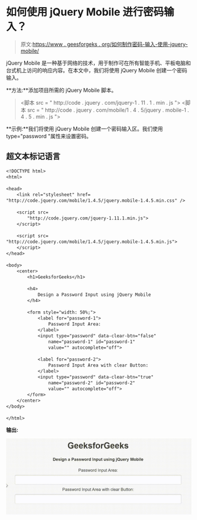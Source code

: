 # 如何使用 jQuery Mobile 进行密码输入？

> 原文:[https://www . geesforgeks . org/如何制作密码-输入-使用-jquery-mobile/](https://www.geeksforgeeks.org/how-to-make-a-password-input-using-jquery-mobile/)

jQuery Mobile 是一种基于网络的技术，用于制作可在所有智能手机、平板电脑和台式机上访问的响应内容。在本文中，我们将使用 jQuery Mobile 创建一个密码输入。

**方法:**添加项目所需的 jQuery Mobile 脚本。

> <link rel="”stylesheet”" href="”http://code.jquery.com/mobile/1.4.5/jquery.mobile-1.4.5.min.css”">
> <脚本 src = " http://code . jquery . com/jquery-1 . 11 . 1 . min . js "></脚本>
> <脚本 src = " http://code . jquery . com/mobile/1 . 4 . 5/jquery . mobile-1 . 4 . 5 . min . js "></脚本>

**示例:**我们将使用 jQuery Mobile 创建一个密码输入区。我们使用 type="password "属性来设置密码。

## 超文本标记语言

```
<!DOCTYPE html>
<html>

<head>
    <link rel="stylesheet" href=
"http://code.jquery.com/mobile/1.4.5/jquery.mobile-1.4.5.min.css" />

    <script src=
        "http://code.jquery.com/jquery-1.11.1.min.js">
    </script>

    <script src=
"http://code.jquery.com/mobile/1.4.5/jquery.mobile-1.4.5.min.js">
    </script>
</head>

<body>
    <center>
        <h1>GeeksforGeeks</h1>

        <h4>
            Design a Password Input using jQuery Mobile
        </h4>

        <form style="width: 50%;">
            <label for="password-1">
                Password Input Area:
            </label>
            <input type="password" data-clear-btn="false"
                name="password-1" id="password-1" 
                value="" autocomplete="off">

            <label for="password-2">
                Password Input Area with clear Button:
            </label>
            <input type="password" data-clear-btn="true"
                name="password-2" id="password-2" 
                value="" autocomplete="off">
        </form>
    </center>
</body>

</html>
```

**输出:**

![](img/b7b1e13588d84dffa90a5fd08bd6097a.png)
